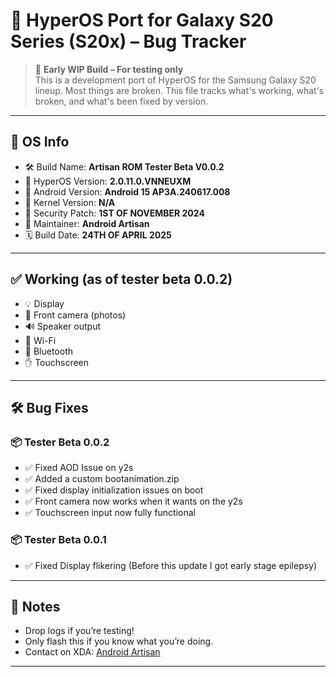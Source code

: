 # 🚧 HyperOS Port for Galaxy S20 Series (S20x) – Bug Tracker

> 🧪 **Early WIP Build – For testing only**  
> This is a development port of HyperOS for the Samsung Galaxy S20 lineup. Most things are broken. This file tracks what's working, what's broken, and what's been fixed by version.

---

## 🧾 OS Info

- 🛠️ Build Name: **Artisan ROM Tester Beta V0.0.2**
- 🧪 HyperOS Version: **2.0.11.0.VNNEUXM**
- 📱 Android Version: **Android 15 AP3A.240617.008**
- 🧵 Kernel Version: **N/A**
- 🔐 Security Patch: **1ST OF NOVEMBER 2024**
- 👤 Maintainer: **Android Artisan**
- 🗓️ Build Date: **24TH OF APRIL 2025**

---

## ✅ Working (as of tester beta 0.0.2)

- 💡 Display
- 🤳 Front camera (photos)
- 🔊 Speaker output
- 📶 Wi-Fi
- 📡 Bluetooth
- ✋ Touchscreen

---

## 🛠️ Bug Fixes

### 📦 Tester Beta 0.0.2
- ✅ Fixed AOD Issue on y2s
- ✅ Added a custom bootanimation.zip
- ✅ Fixed display initialization issues on boot
- ✅ Front camera now works when it wants on the y2s
- ✅ Touchscreen input now fully functional

### 📦 Tester Beta 0.0.1
- ✅ Fixed Display flikering (Before this update I got early stage epilepsy)

---

## 💬 Notes

- Drop logs if you’re testing!
- Only flash this if you know what you’re doing.
- Contact on XDA: [Android Artisan](https://xdaforums.com/m/android-artisan.13071848/)

---
